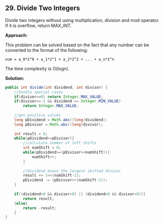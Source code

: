 ## 29. Divide Two Integers

Divide two integers without using multiplication, division and mod operator. If it is overflow, return MAX_INT.

**Approach:**

This problem can be solved based on the fact that any number can be converted to the format of the following:

```
num = a_0*2^0 + a_1*2^1 + a_2*2^2 + ... + a_n*2^n
```

The time complexity is O(logn).

**Solution:**

```java
public int divide(int dividend, int divisor) {
    //handle special cases
    if(divisor==0) return Integer.MAX_VALUE;
    if(divisor==-1 && dividend == Integer.MIN_VALUE)
        return Integer.MAX_VALUE;
 
    //get positive values
    long pDividend = Math.abs((long)dividend);
    long pDivisor = Math.abs((long)divisor);
 
    int result = 0;
    while(pDividend>=pDivisor){
        //calculate number of left shifts
        int numShift = 0;    
        while(pDividend>=(pDivisor<<numShift)){
            numShift++;
        }
 
        //dividend minus the largest shifted divisor
        result += 1<<(numShift-1);
        pDividend -= (pDivisor<<(numShift-1));
    }
 
    if((dividend>0 && divisor>0) || (dividend<0 && divisor<0)){
        return result;
    }else{
        return -result;
    }
}
```